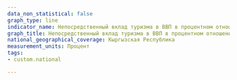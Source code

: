 ```yaml
---
data_non_statistical: false
graph_type: line
indicator_name: Непосредственный вклад туризма в ВВП в процентном отношении к совокупному ВВП
graph_title: Непосредственный вклад туризма в ВВП в процентном отношении к совокупному ВВП
national_geographical_coverage: Кыргызская Республика
measurement_units: Процент
tags:
- custom.national

---
```

